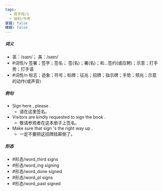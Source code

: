 ```yaml
---
tags:
  - 首字母/S
  - 级别/中考
掌握: false
模糊: false
---
```

##### 词义
- 英：/saɪn/； 美：/saɪn/
- #词性/v  签署；签字；签名； 签(名)；署(名)；和…签约(或应聘)；示意；打手势；打手语
- #词性/n  标志；迹象；符号；标牌；征兆；招牌；指示牌；手势；预兆；示意的动作(或声音)
##### 例句
- Sign here , please .
	- 请在这里签名。
- Visitors are kindly requested to sign the book .
	- 敬请参观者在这本册子上签名。
- Make sure that sign 's the right way up .
	- 一定不要把这招牌挂颠倒了。
##### 形态
- #形态/word_third signs
- #形态/word_ing signing
- #形态/word_done signed
- #形态/word_pl signs
- #形态/word_past signed
